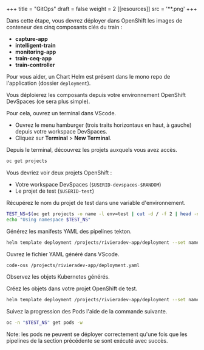 +++
title = "GitOps"
draft = false
weight = 2
[[resources]]
  src = '**.png'
+++

Dans cette étape, vous devrez déployer dans OpenShift les images de conteneur des cinq composants clés du train :

- **capture-app**
- **intelligent-train**
- **monitoring-app**
- **train-ceq-app**
- **train-controller**

Pour vous aider, un Chart Helm est présent dans le mono repo de l'application (dossier `deployment`).

Vous déploierez les composants depuis votre environnement OpenShift DevSpaces (ce sera plus simple).

Pour cela, ouvrez un terminal dans VScode.

- Ouvrez le menu hamburger (trois traits horizontaux en haut, à gauche) depuis votre workspace DevSpaces.
- Cliquez sur **Terminal** > **New Terminal**.

Depuis le terminal, découvrez les projets auxquels vous avez accès.

```sh
oc get projects
```

Vous devriez voir deux projets OpenShift :

- Votre workspace DevSpaces (`$USERID-devspaces-$RANDOM`)
- Le projet de test (`$USERID-test`)

Récupérez le nom du projet de test dans une variable d'environnement.

```sh
TEST_NS=$(oc get projects -o name -l env=test | cut -d / -f 2 | head -n 1)
echo "Using namespace $TEST_NS"
```

Générez les manifests YAML des pipelines tekton.

```sh
helm template deployment /projects/rivieradev-app/deployment --set namespace="$TEST_NS" > /projects/rivieradev-app/deployment.yaml
```

Ouvrez le fichier YAML généré dans VScode.

```sh
code-oss /projects/rivieradev-app/deployment.yaml
```

Observez les objets Kubernetes générés.

Créez les objets dans votre projet OpenShift de test.

```sh
helm template deployment /projects/rivieradev-app/deployment --set namespace="$TEST_NS" | oc apply -f -
```

Suivez la progression des Pods l'aide de la commande suivante.

```sh
oc -n "$TEST_NS" get pods -w
```

Note: les pods ne peuvent se déployer correctement qu'une fois que les pipelines de la section précédente se sont exécuté avec succès.
